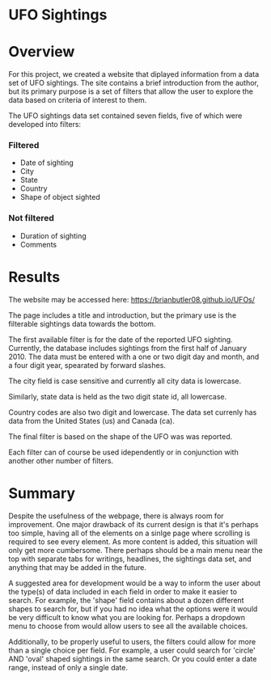 # UFO Sightings

# Overview

For this project, we created a website that diplayed information from a data set of UFO sightings. The site contains a brief introduction from the author, but its primary purpose is a set of filters that allow the user to explore the data based on criteria of interest to them.

The UFO sightings data set contained seven fields, five of which were developed into filters:

### Filtered
- Date of sighting
- City
- State
- Country
- Shape of object sighted

### Not filtered
- Duration of sighting
- Comments

# Results

The website may be accessed here: https://brianbutler08.github.io/UFOs/

The page includes a title and introduction, but the primary use is the filterable sightings data towards the bottom.

The first available filter is for the date of the reported UFO sighting. Currently, the database includes sightings from the first half of January 2010. The data must be entered with a one or two digit day and month, and a four digit year, spearated by forward slashes.

The city field is case sensitive and currently all city data is lowercase.

Similarly, state data is held as the two digit state id, all lowercase.

Country codes are also two digit and lowercase. The data set currenly has data from the United States (us) and Canada (ca).

The final filter is based on the shape of the UFO was was reported. 

Each filter can of course be used idependently or in conjunction with another other number of filters.


# Summary

Despite the usefulness of the webpage, there is always room for improvement. One major drawback of its current design is that it's perhaps too simple, having all of the elements on a sinlge page where scrolling is required to see every element. As more content is added, this situation will only get more cumbersome. There perhaps should be a main menu near the top with separate tabs for writings, headlines, the sightings data set, and anything that may be added in the future.

A suggested area for development would be a way to inform the user about the type(s) of data included in each field in order to make it easier to search. For example, the 'shape' field contains about a dozen different shapes to search for, but if you had no idea what the options were it would be very difficult to know what you are looking for. Perhaps a dropdown menu to choose from would allow users to see all the available choices.

Additionally, to be properly useful to users, the filters could allow for more than a single choice per field. For example, a user could search for 'circle' AND 'oval' shaped sightings in the same search. Or you could enter a date range, instead of only a single date.
